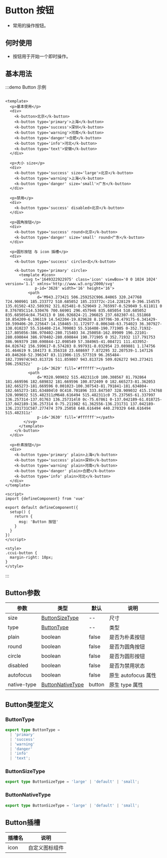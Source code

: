 # Button 按钮

+ 常用的操作按钮。

## 何时使用

+ 按钮用于开始一个即时操作。

## 基本用法

:::demo Button 示例

```vue

<template>
  <p>基本使用</p>
  <div>
    <k-button>北京</k-button>
    <k-button type='primary'>上海</k-button>
    <k-button type='success'>深圳</k-button>
    <k-button type='warning'>河南</k-button>
    <k-button type='danger'>合肥</k-button>
    <k-button type='info'>河北</k-button>
    <k-button type='text'>安徽</k-button>
  </div>

  <p>大小 size</p>
  <div>
    <k-button type='success' size='large'>北京</k-button>
    <k-button type='warning'>上海</k-button>
    <k-button type='danger' size='small'>广东</k-button>
  </div>

  <p>禁用</p>
  <div>
    <k-button type='success' disabled>北京</k-button>
  </div>

  <p>圆角按钮</p>
  <div>
    <k-button type='success' round>北京</k-button>
    <k-button type='danger' size='small' round>广东</k-button>
  </div>

  <p>圆形按钮 与 icon 插槽</p>
  <div>
    <k-button type='success' circle>北</k-button>

    <k-button type='primary' circle>
      <template #icon>
        <svg t='1649322922975' class='icon' viewBox='0 0 1024 1024' version='1.1' xmlns='http://www.w3.org/2000/svg'
             p-id='3628' width='16' height='16'>
          <path
              d='M943.273421 506.259252C906.84065 320.247768 724.900901 185.233772 510.685052 185.233772c-214.228129 0-396.154575 135.01502-432.589392 321.025481-0.529049 2.765997-0.529049 5.611811 0 8.376785C114.530476 700.66901 296.457946 835.685054 510.685052 835.685054c84.754313 0 166.926824-21.296025 237.682307-61.551868 10.854209-6.196119 14.542204-19.829628 8.197706-30.479175-6.341429-10.599406-20.225647-14.158465-31.172977-8.006348-63.754023 36.307927-138.010237 55.516408-214.709083 55.516408-190.771905 0-352.71932-117.805056-386.970402-280.715403 34.250058-162.89909 196.22101-280.690844 386.970402-280.690844 190.771905 0 352.71932 117.791753 386.969379 280.690844-12.098549 57.384965-41.084721 111.433952-84.026742 156.599617-8.574283 8.997931-8.032954 23.089881 1.174756 31.464619 9.184173 8.356318 23.608697 7.872295 32.207539-1.147126 49.846268-52.396347 83.111906-115.577319 96.265484-182.739974C943.813726 511.859807 943.813726 509.026272 943.273421 506.259252z'
              p-id='3629' fill='#ffffff'></path>
          <path
              d='M328.909032 515.482311c0 100.308567 81.792864 181.669596 182.689832 181.669596 100.872409 0 182.665273-81.362053 182.665273-181.669596 0.001023-100.307543-81.791841-181.634804-182.665273-181.634804l0 0C410.701896 333.847507 328.909032 415.174768 328.909032 515.482311zM648.616494 515.482311c0 75.237565-61.337997 136.257314-137.01763 136.257314l0 0c-75.67861 0-137.042189-61.018725-137.042189-136.257314 0-75.211982 61.362556-136.231731 137.042189-136.231731C587.277474 379.25058 648.616494 440.270329 648.616494 515.482311z'
              p-id='3630' fill='#ffffff'></path>
        </svg>
      </template>
    </k-button>
  </div>

  <p>朴素按钮</p>
  <div>
    <k-button type='primary' plain>上海</k-button>
    <k-button type='success' plain>深圳</k-button>
    <k-button type='warning' plain>河南</k-button>
    <k-button type='danger' plain>合肥</k-button>
    <k-button type='info' plain>河北</k-button>
  </div>
</template>

<script>
import {defineComponent} from 'vue'

export default defineComponent({
  setup() {
    return {
      msg: 'Button 按钮'
    }
  }
})
</script>

<style>
.ccui-button {
  margin-right: 10px;
}
</style>
```

:::

## Button参数

| 参数 | 类型                                    | 默认 | 说明 |
| ---- |---------------------------------------| ---- | ---- |
| size | [ButtonSizeType](#buttonsizetype)     | -- | 尺寸 |
| type | [ButtonType](#buttontype)             | -- | 类型 |
| plain | boolean                               | false | 是否为朴素按钮 |
| round | boolean                               | false | 是否为圆角按钮 |
| circle | boolean                               | false | 是否为圆形按钮 |
| disabled | boolean                               | false | 是否为禁用状态 |
| autofocus | boolean                               | false | 原生 autofocus 属性 |
| native-type | [ButtonNativeType](#buttonnativetype) | button | 原生 type 属性 |

## Button类型定义

### ButtonType

```ts
export type ButtonType =
  | 'primary'
  | 'success'
  | 'warning'
  | 'danger'
  | 'info'
  | 'text';
```

### ButtonSizeType

```ts
export type ButtonSizeType = 'large' | 'default' | 'small';
```

### ButtonNativeType

```ts
export type ButtonSizeType = 'large' | 'default' | 'small';
```

## Button插槽

| 插槽名 | 说明 |
| ---- | ---- |
| icon | 自定义图标组件 |

